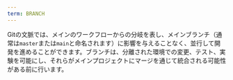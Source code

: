 ```yaml
---
term: BRANCH
---
```


Gitの文脈では、メインのワークフローからの分岐を表し、メインブランチ（通常は`master`または`main`と命名されます）に影響を与えることなく、並行して開発を進めることができます。ブランチは、分離された環境での変更、テスト、実験を可能にし、それらがメインプロジェクトにマージを通じて統合される可能性がある前に行います。